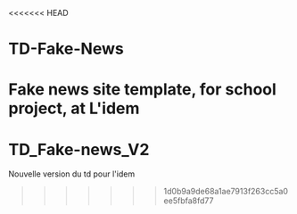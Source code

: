 <<<<<<< HEAD
# TD-Fake-News

Fake news site template, for school project, at L'idem
=======
# TD_Fake-news_V2

Nouvelle version du td pour l'idem
>>>>>>> 1d0b9a9de68a1ae7913f263cc5a0ee5fbfa8fd77
